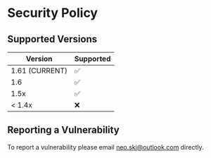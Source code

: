 # Security Policy

## Supported Versions

| Version          | Supported          |
| ---------------- | ------------------ |
| 1.61  (CURRENT)  | :white_check_mark: |
| 1.6              | :white_check_mark: |
| 1.5x             | :white_check_mark: |
| < 1.4x           | :x:                |

## Reporting a Vulnerability

To report a vulnerability please email [neo.ski@outlook.com](mailto:neo.ski@outlook.com) directly.
